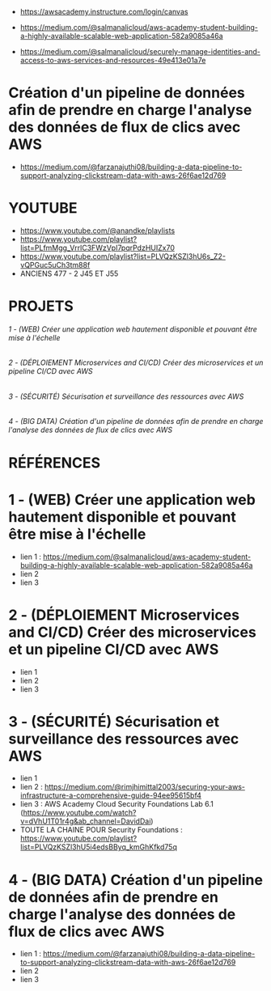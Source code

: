 - https://awsacademy.instructure.com/login/canvas



- https://medium.com/@salmanalicloud/aws-academy-student-building-a-highly-available-scalable-web-application-582a9085a46a
- https://medium.com/@salmanalicloud/securely-manage-identities-and-access-to-aws-services-and-resources-49e413e01a7e

# Création d'un pipeline de données afin de prendre en charge l'analyse des données de flux de clics avec AWS
- https://medium.com/@farzanajuthi08/building-a-data-pipeline-to-support-analyzing-clickstream-data-with-aws-26f6ae12d769
  
# YOUTUBE
- https://www.youtube.com/@anandke/playlists
- https://www.youtube.com/playlist?list=PLfmMgg_VrrlC3FWzVpI7pqrPdzHUIZx70
- https://www.youtube.com/playlist?list=PLVQzKSZl3hU6s_Z2-vQPGuc5uCh3tm88f
- ANCIENS 477 - 2 J45 ET J55


# PROJETS

###### 1 - (WEB) Créer une application web hautement disponible et pouvant être mise à l'échelle
###### 2 - (DÉPLOIEMENT Microservices and CI/CD) Créer des microservices et un pipeline CI/CD avec AWS
###### 3 - (SÉCURITÉ) Sécurisation et surveillance des ressources avec AWS
###### 4 - (BIG DATA) Création d'un pipeline de données afin de prendre en charge l'analyse des données de flux de clics avec AWS

# RÉFÉRENCES

# 1 - (WEB) Créer une application web hautement disponible et pouvant être mise à l'échelle
- lien 1 : https://medium.com/@salmanalicloud/aws-academy-student-building-a-highly-available-scalable-web-application-582a9085a46a
- lien 2
- lien 3
# 2 - (DÉPLOIEMENT Microservices and CI/CD) Créer des microservices et un pipeline CI/CD avec AWS
- lien 1
- lien 2
- lien 3
# 3 - (SÉCURITÉ) Sécurisation et surveillance des ressources avec AWS
- lien 1
- lien 2 : https://medium.com/@rimjhimittal2003/securing-your-aws-infrastructure-a-comprehensive-guide-94ee95615bf4
- lien 3 : AWS Academy Cloud Security Foundations Lab 6.1 (https://www.youtube.com/watch?v=dVhU1T01r4g&ab_channel=DavidDai)
- TOUTE LA CHAINE POUR Security Foundations : https://www.youtube.com/playlist?list=PLVQzKSZl3hU5i4edsBByq_kmGhKfkd75q
# 4 - (BIG DATA) Création d'un pipeline de données afin de prendre en charge l'analyse des données de flux de clics avec AWS
- lien 1 : https://medium.com/@farzanajuthi08/building-a-data-pipeline-to-support-analyzing-clickstream-data-with-aws-26f6ae12d769
- lien 2
- lien 3
